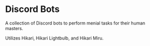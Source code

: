 # Discord Bots
A collection of Discord bots to perform menial tasks for their human masters.

Utilizes Hikari, Hikari Lightbulb, and Hikari Miru.
